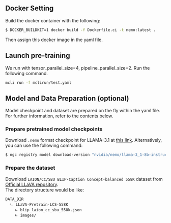 ## Docker Setting

Build the docker container with the following:

```bash
$ DOCKER_BUILDKIT=1 docker build -f Dockerfile.ci -t nemo:latest .
```

Then assign this docker image in the yaml file.

## Launch pre-training

We run with tensor_parallel_size=4, pipeline_parallel_size=2. Run the following command.

```bash
mcli run -f mclirun/test.yaml
```

## Model and Data Preparation (optional)

Model checkpoint and dataset are prepared on the fly within the yaml file. For further information, refer to the contents below.

### Prepare pretrained model checkpoints

Download `.nemo` format checkpoint for LLAMA-3.1 at [this link](https://catalog.ngc.nvidia.com/orgs/nvidia/teams/nemo/models/llama-3_1-8b-instruct-nemo). Alternatively, you can use the following command:<br>

```bash
$ ngc registry model download-version "nvidia/nemo/llama-3_1-8b-instruct-nemo:1.0"
```

### Prepare the dataset

Download `LAION/CC/SBU BLIP-Caption Concept-balanced 558K` dataset from [Official LLaVA repository](https://github.com/haotian-liu/LLaVA/blob/main/docs/Data.md).<br>
The directory structure would be like:<br>
```
DATA_DIR
  ㄴ LLaVA-Pretrain-LCS-558K
    ㄴ blip_laion_cc_sbu_558k.json
    ㄴ images/
```